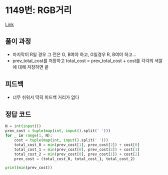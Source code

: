 # 1149번: RGB거리
[Link](https://www.acmicpc.net/problem/1149)

## 풀이 과정
* 마지막이 R일 경우 그 전은 G, B여야 하고, G일경우 R, B여야 하고...
* prev_total_cost를 저장하고 total_cost = prev_total_cost + cost를 각각의 색깔에 대해 저장하면 끝

## 피드백
* 너무 쉬워서 딱히 피드백 거리가 없다

## 정답 코드
```python
N = int(input())
prev_cost = tuple(map(int, input().split(' ')))
for _ in range(1, N):
    cost = tuple(map(int, input().split(' ')))
    total_cost_0 = min(prev_cost[1], prev_cost[2]) + cost[0]
    total_cost_1 = min(prev_cost[0], prev_cost[2]) + cost[1]
    total_cost_2 = min(prev_cost[0], prev_cost[1]) + cost[2]
    prev_cost = (total_cost_0, total_cost_1, total_cost_2)

print(min(prev_cost))
```
